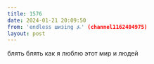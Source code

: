 ```yaml
---
title: 1576
date: 2024-01-21 20:09:50
from: 'endless шизing ⍼' (channel1162404975)
layout: post
---
```


блять блять как я люблю этот мир и людей
